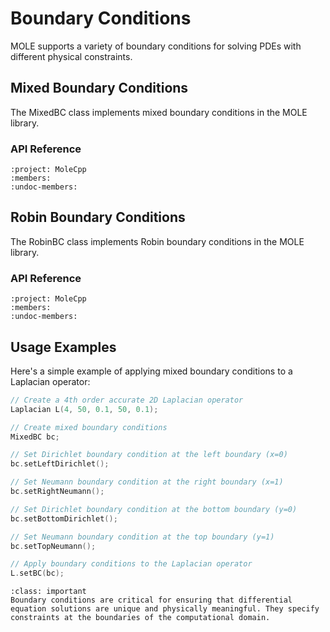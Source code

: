# Boundary Conditions

MOLE supports a variety of boundary conditions for solving PDEs with different physical constraints.

## Mixed Boundary Conditions

The MixedBC class implements mixed boundary conditions in the MOLE library.

<!-- ### Mathematical Background -->

<!-- TODO: Add mathematical background, principles, and mimetic properties -->

### API Reference

```{doxygenclass} MixedBC
:project: MoleCpp
:members:
:undoc-members:
```

## Robin Boundary Conditions

The RobinBC class implements Robin boundary conditions in the MOLE library.

<!-- ### Mathematical Background -->

<!-- TODO: Add mathematical background, principles, and mimetic properties -->

### API Reference

```{doxygenclass} RobinBC
:project: MoleCpp
:members:
:undoc-members:
```

## Usage Examples

Here's a simple example of applying mixed boundary conditions to a Laplacian operator:

```cpp
// Create a 4th order accurate 2D Laplacian operator
Laplacian L(4, 50, 0.1, 50, 0.1);

// Create mixed boundary conditions
MixedBC bc;

// Set Dirichlet boundary condition at the left boundary (x=0)
bc.setLeftDirichlet();

// Set Neumann boundary condition at the right boundary (x=1)
bc.setRightNeumann();

// Set Dirichlet boundary condition at the bottom boundary (y=0)
bc.setBottomDirichlet();

// Set Neumann boundary condition at the top boundary (y=1)
bc.setTopNeumann();

// Apply boundary conditions to the Laplacian operator
L.setBC(bc);
```

```{admonition} Importance of Boundary Conditions
:class: important
Boundary conditions are critical for ensuring that differential equation solutions are unique and physically meaningful. They specify constraints at the boundaries of the computational domain.
```

<!-- ## Notes and Considerations -->

<!-- TODO: Add important notes and considerations for using these boundary conditions --> 